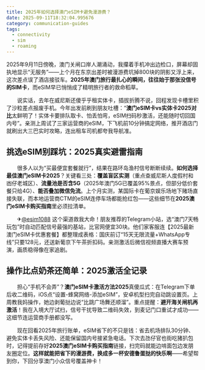 ```yaml
---
title: 2025年如何选择澳门eSIM卡避免漫游费？
date: 2025-09-11T18:32:04.995676
category: communication-guides
tags:
  - connectivity
  - sim
  - roaming
---
```


2025年9月11日傍晚，澳门关闸口岸人潮涌动，我攥着手机冲出边检口，屏幕却固执地显示“无服务”——上个月在东京出差时被漫游费坑掉800块的阴影又浮上来，这次差点误了酒店接驳车。**2025年澳门旅行最扎心的瞬间，往往始于那张没信号的SIM卡**，而eSIM早已悄悄成了精明旅行者的救命稻草。

　　说实话，去年在威尼斯还傻乎乎租实体卡，插拔折腾不说，回程发现卡槽里积了沙粒差点报废手机。今年出发前刷到朋友吐槽：“**澳门eSIM卡vs实体卡2025对比**太鲜明了！实体卡要排队取卡、怕丢怕弯，eSIM扫码秒激活，还能随时切回国内号”。亲测上周试了三家运营商的eSIM，下飞机前10分钟搞定网络，推开酒店门就刷出大三巴实时攻略，连出租车司机都夸我导航准。

## 挑选eSIM别踩坑：2025真实避雷指南

　　很多人以为“买最便宜套餐就行”，结果在路环岛渔村信号断断续续。**如何选择最佳澳门eSIM卡2025**？关键看三处：**覆盖盲区实测**（重点查威尼斯人度假村和凼仔老城区）、**流量池是否含5G**（2025年澳门5G已覆盖95%景点，但部分低价套餐只给4G）、**能否叠加微信免流**。上个月实测，某国际卡在葡京娱乐场地下赌场直接失联，而本地运营商CTM的eSIM连停车场都能抢红包——这些细节在**2025澳门eSIM卡购买指南**里必须拉清单。

　　✈[@esim1088](https://t.me/s/esim1088) 这个渠道救我大命！朋友推荐的Telegram小站，选“澳门7天畅玩包”时自动匹配信号最强的基站，比官网便宜30块。他们家客服连【2025最新澳门eSIM卡优惠套餐】都整理成表格：国庆前订“15天无限流量+WhatsApp专线”只要128元，还送新葡京下午茶折扣码。亲测激活后微信视频直播大赛车预演，画质稳得像在家追剧。

## 操作比点奶茶还简单：2025激活全记录

　　担心“手机不会弄”？**澳门eSIM卡激活方法2025**真傻瓜式：在Telegram下单后收二维码，iOS点“设置-蜂窝网络-添加eSIM”，安卓机型扫完自动跳设置页。上周教我妈操作，她边剥葡挞边说“比跳广场舞还顺溜”。重点提醒：**避开海关闸机再激活**！我在入境大厅试扫，信号干扰导致二维码失效，到麦记门口重试才成功——这细节连运营商手册都没写。

　　现在回看2025年旅行账单，eSIM省下的不只是钱：省去机场排队30分钟、避免实体卡丢失风险、还能保留国内号接紧急电话。下次去氹仔官也街吃猪扒包时，记得提前存好**2025澳门eSIM卡购买指南**链接，扫完码就能边啃面包边发朋友圈定位。**这样就能把省下的漫游费，换成多一杯安德鲁蛋挞的快乐啊**——希望帮到你，下回分享澳门小众信号覆盖神卡！